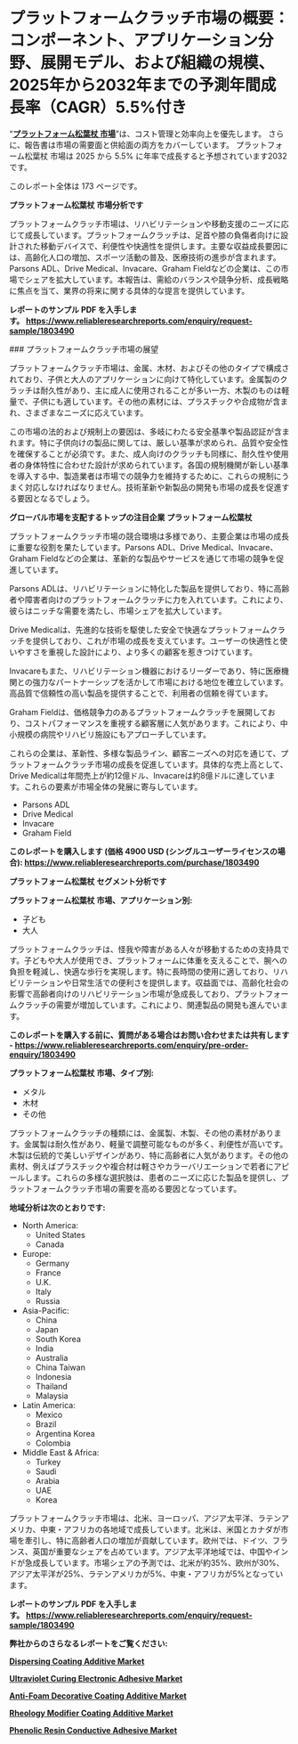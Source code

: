 <p><h1>プラットフォームクラッチ市場の概要：コンポーネント、アプリケーション分野、展開モデル、および組織の規模、2025年から2032年までの予測年間成長率（CAGR）5.5%付き</h1></p><p>&ldquo;<strong><a href="https://www.reliableresearchreports.com/platform-crutches-r1803490?utm_campaign=110&utm_medium=9&utm_source=Github&utm_content=ia&utm_term=03022025&utm_id=platform-crutches">プラットフォーム松葉杖 市場</a></strong>&rdquo;は、コスト管理と効率向上を優先します。 さらに、報告書は市場の需要面と供給面の両方をカバーしています。 プラットフォーム松葉杖 市場は 2025 から 5.5% に年率で成長すると予想されています2032 です。</p>
<p>このレポート全体は 173 ページです。</p>
<p><strong>プラットフォーム松葉杖 市場分析です</strong></p>
<p><p>プラットフォームクラッチ市場は、リハビリテーションや移動支援のニーズに応じて成長しています。プラットフォームクラッチは、足首や膝の負傷者向けに設計された移動デバイスで、利便性や快適性を提供します。主要な収益成長要因には、高齢化人口の増加、スポーツ活動の普及、医療技術の進歩が含まれます。Parsons ADL、Drive Medical、Invacare、Graham Fieldなどの企業は、この市場でシェアを拡大しています。本報告は、需給のバランスや競争分析、成長戦略に焦点を当て、業界の将来に関する具体的な提言を提供しています。</p></p>
<p><strong>レポートのサンプル PDF を入手します。&nbsp;<a href="https://www.reliableresearchreports.com/enquiry/request-sample/1803490?utm_campaign=110&utm_medium=9&utm_source=Github&utm_content=ia&utm_term=03022025&utm_id=platform-crutches">https://www.reliableresearchreports.com/enquiry/request-sample/1803490</a></strong></p>
<p><p>### プラットフォームクラッチ市場の展望</p><p>プラットフォームクラッチ市場は、金属、木材、およびその他のタイプで構成されており、子供と大人のアプリケーションに向けて特化しています。金属製のクラッチは耐久性があり、主に成人に使用されることが多い一方、木製のものは軽量で、子供にも適しています。その他の素材には、プラスチックや合成物が含まれ、さまざまなニーズに応えています。</p><p>この市場の法的および規制上の要因は、多岐にわたる安全基準や製品認証が含まれます。特に子供向けの製品に関しては、厳しい基準が求められ、品質や安全性を確保することが必須です。また、成人向けのクラッチも同様に、耐久性や使用者の身体特性に合わせた設計が求められています。各国の規制機関が新しい基準を導入する中、製造業者は市場での競争力を維持するために、これらの規制にうまく対応しなければなりません。技術革新や新製品の開発も市場の成長を促進する要因となるでしょう。</p></p>
<p><strong>グローバル市場を支配するトップの注目企業 プラットフォーム松葉杖</strong></p>
<p><p>プラットフォームクラッチ市場の競合環境は多様であり、主要企業は市場の成長に重要な役割を果たしています。Parsons ADL、Drive Medical、Invacare、Graham Fieldなどの企業は、革新的な製品やサービスを通じて市場の競争を促進しています。</p><p>Parsons ADLは、リハビリテーションに特化した製品を提供しており、特に高齢者や障害者向けのプラットフォームクラッチに力を入れています。これにより、彼らはニッチな需要を満たし、市場シェアを拡大しています。</p><p>Drive Medicalは、先進的な技術を駆使した安全で快適なプラットフォームクラッチを提供しており、これが市場の成長を支えています。ユーザーの快適性と使いやすさを重視した設計により、より多くの顧客を惹きつけています。</p><p>Invacareもまた、リハビリテーション機器におけるリーダーであり、特に医療機関との強力なパートナーシップを活かして市場における地位を確立しています。高品質で信頼性の高い製品を提供することで、利用者の信頼を得ています。</p><p>Graham Fieldは、価格競争力のあるプラットフォームクラッチを展開しており、コストパフォーマンスを重視する顧客層に人気があります。これにより、中小規模の病院やリハビリ施設にもアプローチしています。</p><p>これらの企業は、革新性、多様な製品ライン、顧客ニーズへの対応を通じて、プラットフォームクラッチ市場の成長を促進しています。具体的な売上高として、Drive Medicalは年間売上が約12億ドル、Invacareは約8億ドルに達しています。これらの要素が市場全体の発展に寄与しています。</p></p>
<p><ul><li>Parsons ADL</li><li>Drive Medical</li><li>Invacare</li><li>Graham Field</li></ul></p>
<p><strong>このレポートを購入します (価格 4900 USD (シングルユーザーライセンスの場合):&nbsp;<a href="https://www.reliableresearchreports.com/purchase/1803490?utm_campaign=110&utm_medium=9&utm_source=Github&utm_content=ia&utm_term=03022025&utm_id=platform-crutches">https://www.reliableresearchreports.com/purchase/1803490</a></strong></p>
<p><strong>プラットフォーム松葉杖 セグメント分析です</strong></p>
<p><strong>プラットフォーム松葉杖 市場、アプリケーション別:</strong></p>
<p><ul><li>子ども</li><li>大人</li></ul></p>
<p><p>プラットフォームクラッチは、怪我や障害がある人々が移動するための支持具です。子どもや大人が使用でき、プラットフォームに体重を支えることで、腕への負担を軽減し、快適な歩行を実現します。特に長時間の使用に適しており、リハビリテーションや日常生活での便利さを提供します。収益面では、高齢化社会の影響で高齢者向けのリハビリテーション市場が急成長しており、プラットフォームクラッチの需要が増加しています。これにより、関連製品の開発も進んでいます。</p></p>
<p><strong>このレポートを購入する前に、質問がある場合はお問い合わせまたは共有します - <a href="https://www.reliableresearchreports.com/enquiry/pre-order-enquiry/1803490?utm_campaign=110&utm_medium=9&utm_source=Github&utm_content=ia&utm_term=03022025&utm_id=platform-crutches">https://www.reliableresearchreports.com/enquiry/pre-order-enquiry/1803490</a></strong></p>
<p><strong>プラットフォーム松葉杖 市場、タイプ別:</strong></p>
<p><ul><li>メタル</li><li>木材</li><li>その他</li></ul></p>
<p><p>プラットフォームクラッチの種類には、金属製、木製、その他の素材があります。金属製は耐久性があり、軽量で調整可能なものが多く、利便性が高いです。木製は伝統的で美しいデザインがあり、特に高齢者に人気があります。その他の素材、例えばプラスチックや複合材は軽さやカラーバリエーションで若者にアピールします。これらの多様な選択肢は、患者のニーズに応じた製品を提供し、プラットフォームクラッチ市場の需要を高める要因となっています。</p></p>
<p><strong>地域分析は次のとおりです:</strong></p>
<p><ul>
    <li>
        North America:
        <ul>
            <li>United States</li>
            <li>Canada</li>
        </ul>
    </li>
    <li>
        Europe:
        <ul>
            <li>Germany</li>
            <li>France</li>
            <li>U.K.</li>
            <li>Italy</li>
            <li>Russia</li>
        </ul>
    </li>
    <li>
        Asia-Pacific:
        <ul>
            <li>China</li>
            <li>Japan</li>
            <li>South Korea</li>
            <li>India</li>
            <li>Australia</li>
            <li>China Taiwan</li>
            <li>Indonesia</li>
            <li>Thailand</li>
            <li>Malaysia</li>
        </ul>
    </li>
    <li>
        Latin America:
        <ul>
            <li>Mexico</li>
            <li>Brazil</li>
            <li>Argentina Korea</li>
            <li>Colombia</li>
        </ul>
    </li>
    <li>
        Middle East & Africa:
        <ul>
            <li>Turkey</li>
            <li>Saudi</li>
            <li>Arabia</li>
            <li>UAE</li>
            <li>Korea</li>
        </ul>
    </li>
    </ul></p>
<p><p>プラットフォームクラッチ市場は、北米、ヨーロッパ、アジア太平洋、ラテンアメリカ、中東・アフリカの各地域で成長しています。北米は、米国とカナダが市場を牽引し、特に高齢者人口の増加が貢献しています。欧州では、ドイツ、フランス、英国が重要なシェアを占めています。アジア太平洋地域では、中国やインドが急成長しています。市場シェアの予測では、北米が約35%、欧州が30%、アジア太平洋が25%、ラテンアメリカが5%、中東・アフリカが5%となっています。</p></p>
<p><strong>レポートのサンプル PDF を入手します。&nbsp;<a href="https://www.reliableresearchreports.com/enquiry/request-sample/1803490?utm_campaign=110&utm_medium=9&utm_source=Github&utm_content=ia&utm_term=03022025&utm_id=platform-crutches">https://www.reliableresearchreports.com/enquiry/request-sample/1803490</a></strong></p>
<p><strong></strong></p>
<p><strong></strong></p>
<p><strong></strong></p>
<p><strong></strong></p>
<p><strong>弊社からのさらなるレポートをご覧ください:</strong></p>
<p><strong><p><a href="https://github.com/uramalorr/Market-Research-Report-List-1/blob/main/dispersing-coating-additive-market.md?utm_campaign=110&utm_medium=9&utm_source=Github&utm_content=ia&utm_term=03022025&utm_id=platform-crutches">Dispersing Coating Additive Market</a></p><p><a href="https://github.com/tamiaknaub6/Market-Research-Report-List-1/blob/main/ultraviolet-curing-electronic-adhesive-market.md?utm_campaign=110&utm_medium=9&utm_source=Github&utm_content=ia&utm_term=03022025&utm_id=platform-crutches">Ultraviolet Curing Electronic Adhesive Market</a></p><p><a href="https://github.com/gamuoodhub/Market-Research-Report-List-1/blob/main/anti-foam-decorative-coating-additive-market.md?utm_campaign=110&utm_medium=9&utm_source=Github&utm_content=ia&utm_term=03022025&utm_id=platform-crutches">Anti-Foam Decorative Coating Additive Market</a></p><p><a href="https://github.com/mathastilley812967/Market-Research-Report-List-1/blob/main/rheology-modifier-coating-additive-market.md?utm_campaign=110&utm_medium=9&utm_source=Github&utm_content=ia&utm_term=03022025&utm_id=platform-crutches">Rheology Modifier Coating Additive Market</a></p><p><a href="https://github.com/mayabungard8092/Market-Research-Report-List-1/blob/main/phenolic-resin-conductive-adhesive-market.md?utm_campaign=110&utm_medium=9&utm_source=Github&utm_content=ia&utm_term=03022025&utm_id=platform-crutches">Phenolic Resin Conductive Adhesive Market</a></p></strong></p>